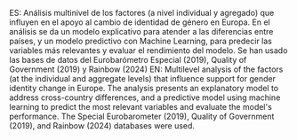 ES: Análisis multinivel de los factores (a nivel individual y agregado) que influyen en el apoyo al cambio de identidad de género en Europa. En el análisis se da un modelo explicativo para atender a las diferencias entre países, y un modelo predictivo con Machine Learning, para predecir las variables más relevantes y evaluar el rendimiento del modelo. Se han usado las bases de datos del Eurobarómetro Especial (2019), Quality of Government (2019) y Rainbow (2024)
EN:  Multilevel analysis of the factors (at the individual and aggregate levels) that influence support for gender identity change in Europe. The analysis presents an explanatory model to address cross-country differences, and a predictive model using machine learning to predict the most relevant variables and evaluate the model's performance. The Special Eurobarometer (2019), Quality of Government (2019), and Rainbow (2024) databases were used.
